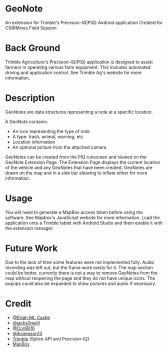 # GeoNote
An extension for Trimble's Precision-IQ(PIQ) Android application
Created for CS@Mines Field Session

# Back Ground
Trimble Agriculture's Precision-IQ(PIQ) application is designed to assist farmers in operating various farm equipment. This includes automated driving and application control. See Trimble Ag's website for more information.

# Description

GeoNotes are data structures representing a note at a specific location.

A GeoNote contains:
* An icon representing the type of note
* A type: trash, animal, warning, etc.
* Location information
* An optional picture from the attached camera

GeoNotes can be created from the PIQ runscreen and viewed on the GeoNote Extension Page.
The Extension Page displays the current location of the vehicle and any GeoNotes that have been created.
GeoNotes are drawn on the map and in a side bar allowing to inflate either for more information.
# Usage
You will need to generate a MapBox access token before using the software. See Mapbox's JavaScript website for more information.
Load the application onto a Trimble tablet with Android Studio and them enable it with the extension manager.

# Future Work
Due to the lack of time some features were not implemented fully. Audio recording was left out, but the frame work exists for it. The map section could be better, currently there is not a way to remove GeoNotes from the map without reopening the page and they do not have unique icons. The popups could also be expanded to show pictures and audio if necessary.
# Credit
* [@Elijah Mt. Castle](https://github.com/Elijah1111)
* [@jacks0nwill](https://github.com/jacks0nwill)
* [@ConBil16](https://github.com/ConBil16)
* [@jksimpson13](https://github.com/jksimpson13)
* [Trimble](https://agdeveloper.trimble.com/) (Splice API and Precision-IQ)
* [MapBox](https://www.mapbox.com/)

